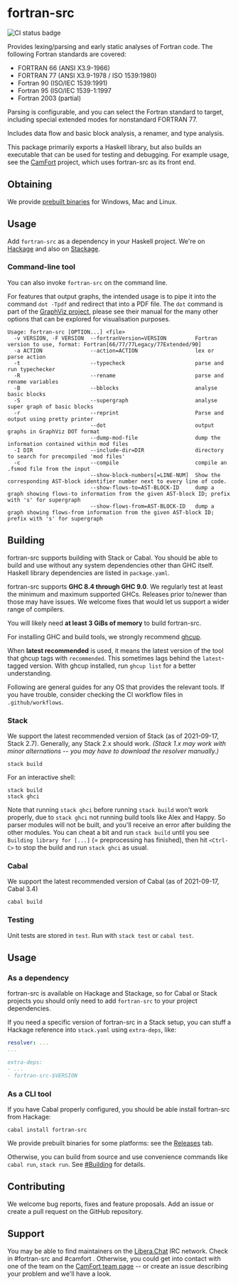 # fortran-src
![CI status badge](https://github.com/camfort/fortran-src/actions/workflows/ci.yml/badge.svg)

Provides lexing/parsing and early static analyses of Fortran code. The following
Fortran standards are covered:

  * FORTRAN 66 (ANSI X3.9-1966)
  * FORTRAN 77 (ANSI X3.9-1978 / ISO 1539:1980)
  * Fortran 90 (ISO/IEC 1539:1991)
  * Fortran 95 (ISO/IEC 1539-1:1997
  * Fortran 2003 (partial)

Parsing is configurable, and you can select the Fortran standard to target,
including special extended modes for nonstandard FORTRAN 77.

Includes data flow and basic block analysis, a renamer, and type analysis.

This package primarily exports a Haskell library, but also builds an executable
that can be used for testing and debugging. For example usage, see the
[CamFort](https://github.com/camfort/camfort) project, which uses fortran-src as
its front end.

## Obtaining
We provide [prebuilt binaries](https://github.com/camfort/fortran-src/releases)
for Windows, Mac and Linux.

## Usage
Add `fortran-src` as a dependency in your Haskell project. We're on
[Hackage](https://hackage.haskell.org/package/fortran-src) and also on
[Stackage](https://www.stackage.org/package/fortran-src).

### Command-line tool
You can also invoke `fortran-src` on the command line.

For features that output graphs, the intended usage is to pipe it into the
command `dot -Tpdf` and redirect that into a PDF file. The `dot` command is part
of the [GraphViz project](https://www.graphviz.org/), please see their manual
for the many other options that can be explored for visualisation purposes.

```
Usage: fortran-src [OPTION...] <file>
  -v VERSION, -F VERSION  --fortranVersion=VERSION         Fortran version to use, format: Fortran[66/77/77Legacy/77Extended/90]
  -a ACTION               --action=ACTION                  lex or parse action
  -t                      --typecheck                      parse and run typechecker
  -R                      --rename                         parse and rename variables
  -B                      --bblocks                        analyse basic blocks
  -S                      --supergraph                     analyse super graph of basic blocks
  -r                      --reprint                        Parse and output using pretty printer
                          --dot                            output graphs in GraphViz DOT format
                          --dump-mod-file                  dump the information contained within mod files
  -I DIR                  --include-dir=DIR                directory to search for precompiled 'mod files'
  -c                      --compile                        compile an .fsmod file from the input
                          --show-block-numbers[=LINE-NUM]  Show the corresponding AST-block identifier number next to every line of code.
                          --show-flows-to=AST-BLOCK-ID     dump a graph showing flows-to information from the given AST-block ID; prefix with 's' for supergraph
                          --show-flows-from=AST-BLOCK-ID   dump a graph showing flows-from information from the given AST-block ID; prefix with 's' for supergraph
```

## Building
fortran-src supports building with Stack or Cabal. You should be able to build
and use without any system dependencies other than GHC itself. Haskell library
dependencies are listed in `package.yaml`.

fortran-src supports **GHC 8.4 through GHC 9.0**. We regularly test at least the
minimum and maximum supported GHCs. Releases prior to/newer than those may have
issues. We welcome fixes that would let us support a wider range of compilers.

You will likely need **at least 3 GiBs of memory** to build fortran-src.

For installing GHC and build tools, we strongly recommend
[ghcup](https://www.haskell.org/ghcup/).

When **latest recommended** is used, it means the latest version of the tool
that ghcup tags with `recommended`. This sometimes lags behind the
`latest`-tagged version. With ghcup installed, run `ghcup list` for a better
understanding.

Following are general guides for any OS that provides the relevant tools. If you
have trouble, consider checking the CI workflow files in `.github/workflows`.

### Stack
We support the latest recommended version of Stack (as of 2021-09-17, Stack
2.7). Generally, any Stack 2.x should work.  *(Stack 1.x may work with minor
alternations -- you may have to download the resolver manually.)*

```
stack build
```

For an interactive shell:

```
stack build
stack ghci
```

Note that running `stack ghci` before running `stack build` won't work properly,
due to `stack ghci` not running build tools like Alex and Happy. So parser
modules will not be built, and you'll receive an error after building the other
modules. You can cheat a bit and run `stack build` until you see `Building
library for [...]` (= preprocessing has finished), then hit `<Ctrl-C>` to stop
the build and run `stack ghci` as usual.

### Cabal
We support the latest recommended version of Cabal (as of 2021-09-17, Cabal 3.4)

```
cabal build
```

### Testing
Unit tests are stored in `test`. Run with `stack test` or `cabal test`.

## Usage
### As a dependency
fortran-src is available on Hackage and Stackage, so for Cabal or Stack projects
you should only need to add `fortran-src` to your project dependencies.

If you need a specific version of fortran-src in a Stack setup, you can stuff a
Hackage reference into `stack.yaml` using `extra-deps`, like:

```yaml
resolver: ...
...

extra-deps:
- ...
- fortran-src-$VERSION
```

### As a CLI tool
If you have Cabal properly configured, you should be able install fortran-src
from Hackage:

```
cabal install fortran-src
```

We provide prebuilt binaries for some platforms: see the
[Releases](https://github.com/camfort/fortran-src/releases) tab.

Otherwise, you can build from source and use convenience commands like `cabal
run`, `stack run`. See [#Building](#building) for details.

## Contributing
We welcome bug reports, fixes and feature proposals. Add an issue or create a
pull request on the GitHub repository.

## Support
You may be able to find maintainers on the [Libera.Chat](https://libera.chat/)
IRC network. Check in #fortran-src and #camfort . Otherwise, you could get into
contact with one of the team on the [CamFort team
page](https://camfort.github.io/team.html) -- or create an issue describing your
problem and we'll have a look.
